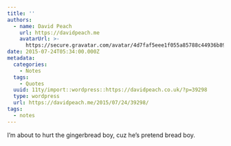 ```yaml
---
title: ''
authors:
  - name: David Peach
    url: https://davidpeach.me
    avatarUrl: >-
      https://secure.gravatar.com/avatar/4d7faf5eee1f055a85788c44936b8995eaab6dfb004e7854ec747ccb272e91ee?s=96&d=mm&r=g
date: 2015-07-24T05:34:00.000Z
metadata:
  categories:
    - Notes
  tags:
    - Quotes
  uuid: 11ty/import::wordpress::https://davidpeach.co.uk/?p=39298
  type: wordpress
  url: https://davidpeach.me/2015/07/24/39298/
tags:
  - notes
---
```

I’m about to hurt the gingerbread boy, cuz he’s pretend bread boy.